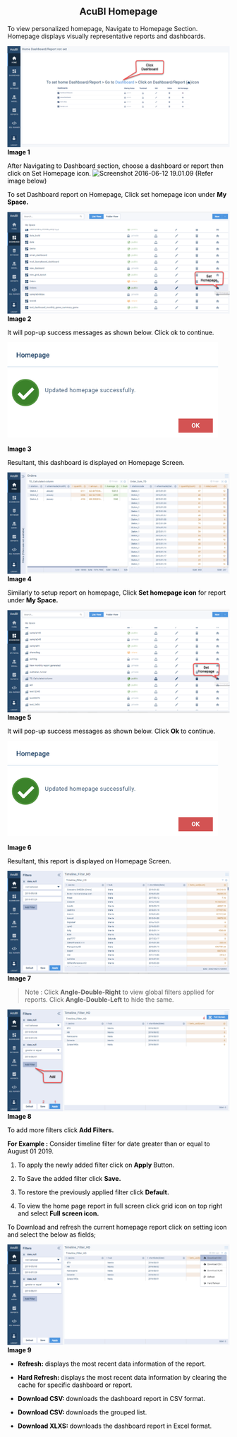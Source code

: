 


<center><h2>AcuBI Homepage</h1></center>

To view personalized homepage, Navigate to Homepage Section. Homepage displays visually representative reports and dashboards.

![enter image description here](https://raw.githubusercontent.com/sv18042016/fp1/d3e23c9c44e29362626d80c69176c75a5f76f9d9/images/New_version5/TD_Homepage_1.png)
<b><font color = "Black"> Image 1</b>

After Navigating to Dashboard section, choose a dashboard or report then click on Set Homepage icon.  ![Screenshot 2016-06-12 19.01.09](http://ltb.io/wp-content/uploads/2016/06/Screenshot-2016-06-12-19.01.09.png)
(Refer image below)


To set Dashboard report on Homepage, Click set homepage icon under <b> My Space.</b>

![enter image description here](https://raw.githubusercontent.com/sv18042016/fp1/06adcdcb3704f696db76acff0673c2592477b8f4/images/New_version5/TD_Homepage_2.png)
<b><font color = "Black"> Image 2</b>

It will pop-up success messages as shown below. Click ok to continue.

![enter image description here](https://raw.githubusercontent.com/sv18042016/fp1/ed50074f9ff74061c21e0abef3c27ee5fd2d9c1c/images/New_version5/TD_Homepage_5.png)

<b><font color = "Black"> Image 3 </b>

Resultant, this dashboard is displayed on Homepage Screen.

![enter image description here](https://raw.githubusercontent.com/sv18042016/fp1/e65cbadcb3c6ca9f188c06c6d90b875dd9811eb7/images/New_version5/TD_Homepage_3.png)
<b><font color = "Black"> Image 4 </b>

Similarly to setup report on homepage, Click <b>Set homepage icon</b> for report under <b> My Space. </b>

![enter image description here](https://raw.githubusercontent.com/sv18042016/fp1/63d105e3d49dae0705a6f941417ad4832a894272/images/New_version5/TD_Homepage_4.png)
<b><font color = "Black"> Image 5 </b>

It will pop-up success messages as shown below. Click <b>Ok</b> to continue.

![enter image description here](https://raw.githubusercontent.com/sv18042016/fp1/ed50074f9ff74061c21e0abef3c27ee5fd2d9c1c/images/New_version5/TD_Homepage_5.png)

<b><font color = "Black"> Image 6 </b>

Resultant, this report is displayed on Homepage Screen.

![enter image description here](https://raw.githubusercontent.com/sv18042016/fp1/86d54f819205085a9c2e1e1cb7caf2c2bddb2d94/images/New_version5/TD_Homepage_6.png)
<b><font color = "Black"> Image 7 </b>

> Note :  Click <b>Angle-Double-Right</b> to view global filters applied for reports.  Click <b>Angle-Double-Left</b> to hide the same.

![enter image description here](https://raw.githubusercontent.com/sv18042016/fp1/1f09b6be737d29d65cbb169ba045c2059ff7433f/images/New_version5/TD_Homepage_7.png)
<b><font color = "Black"> Image 8</b>

To add more filters click  <b> Add Filters.</b>

<b>For Example :</b>  Consider timeline filter for date greater than or equal to August 01 2019.

1.  To apply the newly added filter click on  <b>Apply</b>  Button.

2. To Save the added filter click <b> Save.</b>

3.  To restore the previously applied filter click <b>Default.</b>

4. To view the home page report in full screen click grid icon on top right and select <b>Full screen icon.</b>

To Download and refresh the current homepage report click on setting icon and select the below as fields;

![enter image description here](https://raw.githubusercontent.com/sv18042016/fp1/7b45659831bb6be5b3edf29337f98e822eb0c736/images/New_version5/TD_Homepage_8.png)
<b><font color = "Black"> Image 9</b>

-   <b>Refresh:</b>  displays the most recent data information of the report.
    
-   <b>Hard Refresh: </b>  displays the most recent data information by clearing the cache for specific dashboard or report.
    
-   <b>Download CSV: </b> downloads the dashboard report in CSV format.
    
-   <b>Download CSV: </b> downloads the grouped list.
    
-   <b>Download XLXS: </b> downloads the dashboard report in Excel format.
<!--stackedit_data:
eyJoaXN0b3J5IjpbMTY5MTMzOTA2MywxODYyNjU4Njc2LDIwND
AxMjg0MzUsMTc5MjMwODA5NSwtMTE5NDM0NjQzM119
-->